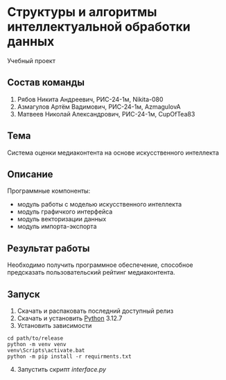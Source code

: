 # Структуры и алгоритмы интеллектуальной обработки данных
Учебный проект

## Состав команды
1. Рябов Никита Андреевич, РИС-24-1м, Nikita-080
2. Азмагулов Артём Вадимович, РИС-24-1м, AzmagulovA
3. Матвеев Николай Александрович, РИС-24-1м, CupOfTea83

## Тема
Система оценки медиаконтента на основе искусственного интеллекта 

## Описание
Программные компоненты:
- модуль работы с моделью искусственного интеллекта
- модуль графичкого интерфейса
- модуль векторизации данных
- модуль импорта-экспорта

## Результат работы
Необходимо получить программное обеспечение, способное предсказать пользовательский рейтинг медиаконтента.

## Запуск
1. Скачать и распаковать последний доступный релиз
2. Скачать и установить [Python](https://www.python.org/downloads/) 3.12.7
3. Установить зависимости
```console
cd path/to/release
python -m venv venv
venv\Scripts\activate.bat
python -m pip install -r requirments.txt
```
4. Запустить скрипт *interface.py*